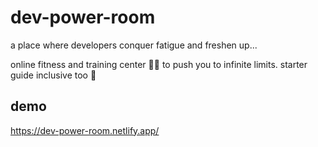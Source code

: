 # dev-power-room
a place where developers conquer fatigue and freshen up...

online fitness and training center 🏋️‍♂️ to push you to infinite limits. starter guide inclusive too :rocket:

## demo
https://dev-power-room.netlify.app/